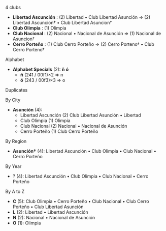 4 clubs

- **Libertad Ascunción** : (2) Libertad • Club Libertad Asunción ⇒ (2) Libertad Ascuncion† • Club Libertad Asuncion†
- **Club Olimpia** : (1) Olimpia
- **Club Nacional** : (2) Nacional • Nacional de Asunción ⇒ (1) Nacional de Asuncion†
- **Cerro Porteño** : (1) Club Cerro Porteño ⇒ (2) Cerro Porteno† • Club Cerro Porteno†




Alphabet

- **Alphabet Specials** (2):  **ñ**  **ó** 
  - **ñ** (241 / 00f1)×2 ⇒ n
  - **ó** (243 / 00f3)×3 ⇒ o




Duplicates





By City

- **Asunción** (4): 
  - Libertad Ascunción  (2) Club Libertad Asunción • Libertad
  - Club Olimpia  (1) Olimpia
  - Club Nacional  (2) Nacional • Nacional de Asunción
  - Cerro Porteño  (1) Club Cerro Porteño




By Region

- **Asunción†** (4):   Libertad Ascunción • Club Olimpia • Club Nacional • Cerro Porteño




By Year

- ? (4):   Libertad Ascunción • Club Olimpia • Club Nacional • Cerro Porteño






By A to Z

- **C** (5): Club Olimpia • Cerro Porteño • Club Nacional • Club Cerro Porteño • Club Libertad Asunción
- **L** (2): Libertad • Libertad Ascunción
- **N** (2): Nacional • Nacional de Asunción
- **O** (1): Olimpia




